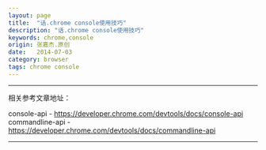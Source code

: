 ```yaml
---
layout: page
title:  "话.chrome console使用技巧"
description: "话.chrome console使用技巧"
keywords: chrome,console
origin: 张嘉杰.原创
date:   2014-07-03
category: browser
tags: chrome console
---
```


<!--more-->



-----------------------

相关参考文章地址：

console-api - <https://developer.chrome.com/devtools/docs/console-api>  
commandline-api - <https://developer.chrome.com/devtools/docs/commandline-api>  

-----------------------
